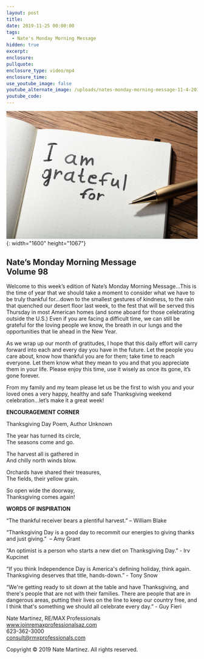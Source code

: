 ```yaml
---
layout: post
title:
date: 2019-11-25 00:00:00
tags:
  - Nate's Monday Morning Message
hidden: true
excerpt:
enclosure:
pullquote:
enclosure_type: video/mp4
enclosure_time:
use_youtube_image: false
youtube_alternate_image: /uploads/nates-monday-morning-message-11-4-2019-2.jpg
youtube_code:
---
```


![](/uploads/nates-monday-morning-message-11-4-2019-2.jpg){: width="1600" height="1067"}

## **Nate’s Monday Morning Message<br>Volume 98**

Welcome to this week’s edition of Nate’s Monday Morning Message…This is the time of year that we should take a moment to consider what we have to be truly thankful for…down to the smallest gestures of kindness, to the rain that quenched our desert floor last week, to the fest that will be served this Thursday in most American homes (and some aboard for those celebrating outside the U.S.) Even if you are facing a difficult time, we can still be grateful for the loving people we know, the breath in our lungs and the opportunities that lie ahead in the New Year.

As we wrap up our month of gratitudes, I hope that this daily effort will carry forward into each and every day you have in the future. Let the people you care about, know how thankful you are for them; take time to reach everyone. Let them know what they mean to you and that you appreciate them in your life. Please enjoy this time, use it wisely as once its gone, it’s gone forever.

From my family and my team please let us be the first to wish you and your loved ones a very happy, healthy and safe Thanksgiving weekend celebration…let’s make it a great week\!

**ENCOURAGEMENT CORNER**

Thanksgiving Day Poem, Author Unknown

The year has turned its circle,<br>The seasons come and go.

The harvest all is gathered in<br>And chilly north winds blow.

Orchards have shared their treasures,<br>The fields, their yellow grain.

So open wide the doorway,<br>Thanksgiving comes again\!

**WORDS OF INSPIRATION**

“The thankful receiver bears a plentiful harvest.” – William Blake

“Thanksgiving Day is a good day to recommit our energies to giving thanks and just giving.”&nbsp; – Amy Grant

“An optimist is a person who starts a new diet on Thanksgiving Day.” - Irv Kupcinet

“If you think Independence Day is America's defining holiday, think again. Thanksgiving deserves that title, hands-down.” - Tony Snow

“We're getting ready to sit down at the table and have Thanksgiving, and there's people that are not with their families. There are people that are in dangerous areas, putting their lives on the line to keep our country free, and I think that's something we should all celebrate every day.” - Guy Fieri

Nate Martinez, RE/MAX Professionals<br>www.joinremaxprofessionalsaz.com<br>623-362-3000<br>consult@rmxprofessionals.com

Copyright &copy; 2019 Nate Martinez. All rights reserved.